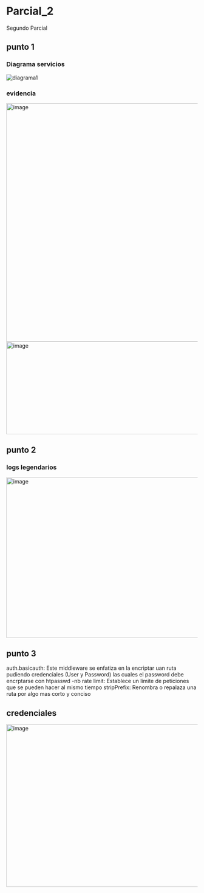 # Parcial_2
Segundo Parcial
## punto 1
### Diagrama servicios
![diagrama1](https://github.com/user-attachments/assets/08014d0f-b301-4135-95cc-4a0cfa58ec79)



### evidencia

<img width="866" height="629" alt="image" src="https://github.com/user-attachments/assets/39e1fafb-7a8e-46ce-aac5-15f7ce2154cf" />
<img width="652" height="244" alt="image" src="https://github.com/user-attachments/assets/7e5e1e41-05c9-44f5-8573-ed2b51128d98" />

## punto 2

### logs legendarios

<img width="827" height="423" alt="image" src="https://github.com/user-attachments/assets/9f379e1c-44fa-4ac1-8fa9-a234925883f9" />

## punto 3
auth.basicauth: Este middleware se enfatiza en la encriptar uan ruta pudiendo credenciales (User y Password) las cuales el password debe encrptarse con htpasswd -nb 
rate limit: Establece un limite de peticiones que se pueden hacer al mismo tiempo 
stripPrefix: Renombra o repalaza una ruta por algo mas corto y conciso
## credenciales

<img width="830" height="429" alt="image" src="https://github.com/user-attachments/assets/1f84222d-d2e9-4e1e-95f4-75e67fd97ab8" />

